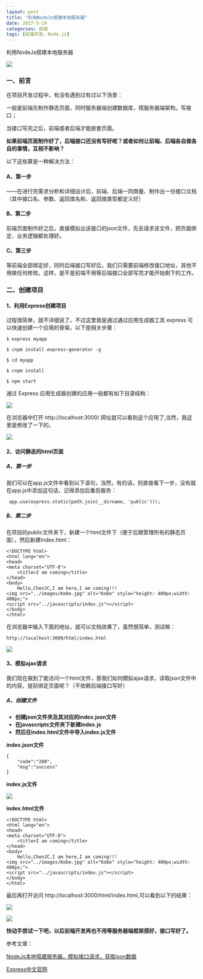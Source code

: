 ```yaml
---
layout: post
title: "利用NodeJs搭建本地服务器"
date: 2017-5-19
categories: 前端
tags: [前端开发，Node.js]
---
```


利用NodeJs搭建本地服务器

![](http://oq2sjn05e.bkt.clouddn.com/2017-5-19-FEW-using%20nodejs%20to%20build%20server.jpeg)

<!-- more -->

### 一、前言

在项目开发过程中，有没有遇到过有过以下场景：

一般是前端先制作静态页面，同时服务器端创建数据库，搭服务器端架构，写接口；

当接口写完之后，前端或者后端才能嵌套页面。

**如果前端页面制作好了，后端接口还没有写好呢？或者如何让前端、后端各自做各自的事情，互相不影响？**

以下这些算是一种解决方法：

#### A、第一步
——在进行完需求分析和详细设计后，前端、后端一同商量、制作出一份接口文档（其中接口名、参数、返回值名称、返回值类型都定义好）

#### B、第二步
前端页面制作好之后，直接模拟出该接口的json文件，先去请求该文件，把页面绑定、业务逻辑都处理好。

#### C、第三步
等前端全部绑定好，同时后端接口写好后，我们只需要前端修改接口地址，其他不用做任何修改。这样，是不是前端不用等后端接口全部写完才能开始剩下的工作。

### 二、创建项目

#### 1、利用Express创建项目

过程很简单，就不详细说了。不过这里我是通过通过应用生成器工具 express 可以快速创建一个应用的骨架。以下是相关步骤：

    $ express myapp

    $ cnpm install express-generator -g

    $ cd myapp 

    $ cnpm install
     
    $ npm start

通过 Express 应用生成器创建的应用一般都有如下目录结构：

![](http://oq2sjn05e.bkt.clouddn.com/2017-5-19-FEW-using%20nodejs%20to%20build%20server-1.png)

在浏览器中打开 http://localhost:3000/ 网址就可以看到这个应用了,当然，我这里是修改了一下的。

![](http://oq2sjn05e.bkt.clouddn.com/2017-5-19-FEW-using%20nodejs%20to%20build%20server-2.png)
   
#### 2、访问静态的html页面

##### A、第一步

我们可以在app.js文件中看到以下语句，当然，有的话，则直接看下一步，没有就在app.js中添加这句话，记得添加后重启服务：

     app.use(express.static(path.join(__dirname, 'public')));

##### B、第二步

在项目的public文件夹下，新建一个html文件下（便于后期管理所有的静态页面），然后新建index.html：

	<!DOCTYPE html>
    <html lang="en">
	<head>
	<meta charset="UTF-8">
		<title>I am coming</title>
	</head>
	<body>
		Hello,ChenJC,I am here,I am coming!!!
	<img src="../images/Kobe.jpg" alt="Kobe" style="height: 400px;width: 400px;">
	<script src="../javascripts/index.js"></script>
	</body>
	</html>

在浏览器中输入下面的地址，就可以文档效果了，虽然很简单，测试嘛：

    http://localhost:3000/html/index.html

![](http://oq2sjn05e.bkt.clouddn.com/2017-5-19-FEW-using%20nodejs%20to%20build%20server-3.png)

#### 3、模拟ajax请求

我们现在做到了能访问一个html文件，那我们如何模拟ajax请求，读取json文件中的内容，提前绑定页面呢？（不依赖后端接口写好）

##### A、创建文件

+ **创建json文件夹及其对应的index.json文件**
+ **在javascripts文件夹下新建index.js**
+ **然后在index.html文件中导入index.js文件**

 **index.json文件**

	{
		"code":"200",
		"msg":"success"
	}

 **index.js文件**

![](http://oq2sjn05e.bkt.clouddn.com/2017-5-19-FEW-using%20nodejs%20to%20build%20server-4.png)


 **index.html文件**

	<!DOCTYPE html>
    <html lang="en">
	<head>
	<meta charset="UTF-8">
		<title>I am coming</title>
	</head>
	<body>
		Hello,ChenJC,I am here,I am coming!!!
	<img src="../images/Kobe.jpg" alt="Kobe" style="height: 400px;width: 400px;">
	<script src="../javascripts/index.js"></script>
	</body>
	</html>

最后再打开访问 http://localhost:3000/html/index.html,可以看到以下的结果：

![](http://oq2sjn05e.bkt.clouddn.com/2017-5-19-FEW-using%20nodejs%20to%20build%20server-5.png)

![](http://oq2sjn05e.bkt.clouddn.com/2017-5-19-FEW-using%20nodejs%20to%20build%20server-6.png)

**快动手尝试一下吧，以后前端开发再也不用等服务器端框架搭好，接口写好了。**

参考文章：

<a href="http://www.jianshu.com/p/80307e1a86ff">NodeJs本地搭建服务器，模拟接口请求，获取json数据</a>

<a href="http://www.expressjs.com.cn/">Express中文官网</a>